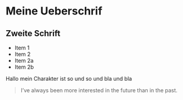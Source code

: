 # Meine Ueberschrif
## Zweite Schrift

* Item 1
* Item 2
 * Item 2a
 * Item 2b


Hallo mein Charakter ist so und so und bla und bla

> I’ve always been more interested
> in the future than in the past.
